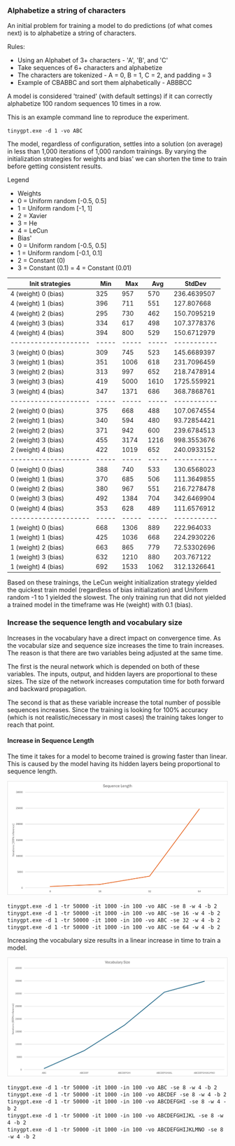 ### Alphabetize a string of characters
An initial problem for training a model to do predictions (of what comes next) is to alphabetize a string of characters.

Rules:
 - Using an Alphabet of 3+ characters - 'A', 'B', and 'C'
 - Take sequences of 6+ characters and alphabetize
 - The characters are tokenized - A = 0, B = 1, C = 2, and padding = 3
 - Example of CBABBC and sort them alphabetically - ABBBCC

A model is considered 'trained' (with default settings) if it can correctly alphabetize 100 random sequences 10 times in a row.

This is an example command line to reproduce the experiment.
```
tinygpt.exe -d 1 -vo ABC
```

The model, regardless of configuration, settles into a solution (on average) in less than 1,000 iterations of 1,000 random trainings.  By varying the initialization strategies for weights and bias' we can shorten the time to train before getting consistent results.

Legend
 - Weights
  - 0 = Uniform random [-0.5, 0.5]
  - 1 = Uniform random [-1, 1]
  - 2 = Xavier
  - 3 = He
  - 4 = LeCun
 - Bias'
  - 0 = Uniform random [-0.5, 0.5]
  - 1 = Uniform random [-0.1, 0.1]
  - 2 = Constant (0)
  - 3 = Constant (0.1)
  = 4 = Constant (0.01)

Init strategies     | Min | Max | Avg | StdDev
--------------------|-----|-----|-----|-----------
4 (weight) 0 (bias) | 325 | 957 | 570 | 236.4639507
4 (weight) 1 (bias) | 396 | 711 | 551 | 127.807668
4 (weight) 2 (bias) | 295 | 730 | 462 | 150.7095219
4 (weight) 3 (bias) | 334 | 617 | 498 | 107.3778376
4 (weight) 4 (bias) | 394 | 800 | 529 | 150.6712979
--------------------|-----|-----|-----|-----------
3 (weight) 0 (bias) | 309 | 745 | 523 | 145.6689397
3 (weight) 1 (bias) | 351 | 1006 | 618 | 231.7096459
3 (weight) 2 (bias) | 313 | 997 | 652 | 218.7478914
3 (weight) 3 (bias) | 419 | 5000 | 1610 | 1725.559921
3 (weight) 4 (bias) | 347 | 1371 | 686 | 368.7868761
--------------------|-----|-----|-----|-----------
2 (weight) 0 (bias) | 375 | 668 | 488 | 107.0674554
2 (weight) 1 (bias) | 340 | 594 | 480 | 93.72854421
2 (weight) 2 (bias) | 371 | 942 | 600 | 239.6784513
2 (weight) 3 (bias) | 455 | 3174 | 1216 | 998.3553676
2 (weight) 4 (bias) | 422 | 1019 | 652 | 240.0933152
--------------------|-----|-----|-----|-----------
0 (weight) 0 (bias) | 388 | 740 | 533 | 130.6568023
0 (weight) 1 (bias) | 370 | 685 | 506 | 111.3649855
0 (weight) 2 (bias) | 380 | 967 | 551 | 216.7278478
0 (weight) 3 (bias) | 492 | 1384 | 704 | 342.6469904
0 (weight) 4 (bias) | 353 | 628 | 489 | 111.6576912
--------------------|-----|-----|-----|-----------
1 (weight) 0 (bias) | 668 | 1306 | 889 | 222.964033
1 (weight) 1 (bias) | 425 | 1036 | 668 | 224.2930226
1 (weight) 2 (bias) | 663 | 865 | 779 | 72.53302696
1 (weight) 3 (bias) | 632 | 1210 | 880 | 203.767122
1 (weight) 4 (bias) | 692 | 1533 | 1062 | 312.1326641

Based on these trainings, the LeCun weight initialization strategy yielded the quickest train model (regardless of bias initialization) and Uniform random -1 to 1 yielded the slowest.  The only training run that did not yielded a trained model in the timeframe was He (weight) with 0.1 (bias).

### Increase the sequence length and vocabulary size
Increases in the vocabulary have a direct impact on convergence time.  As the vocabular size and sequence size increases the time to train increases.  The reason is that there are two variables being adjusted at the same time.  

The first is the neural network which is depended on both of these variables.  The inputs, output, and hidden layers are proportional to these sizes.  The size of the network increases computation time for both forward and backward propagation.

The second is that as these variable increase the total number of possible sequences increases.  Since the training is looking for 100% accuracy (which is not realistic/necessary in most cases) the training takes longer to reach that point.


#### Increase in Sequence Length
The time it takes for a model to become trained is growing faster than linear.  This is caused by the model having its hidden layers being proportional to sequence length.

![sequence length](media/sequence.png)

```
tinygpt.exe -d 1 -tr 50000 -it 1000 -in 100 -vo ABC -se 8 -w 4 -b 2
tinygpt.exe -d 1 -tr 50000 -it 1000 -in 100 -vo ABC -se 16 -w 4 -b 2
tinygpt.exe -d 1 -tr 50000 -it 1000 -in 100 -vo ABC -se 32 -w 4 -b 2
tinygpt.exe -d 1 -tr 50000 -it 1000 -in 100 -vo ABC -se 64 -w 4 -b 2
```

Increasing the vocabulary size results in a linear increase in time to train a model.

![vocabulary size](media/vocabulary.png)

```
tinygpt.exe -d 1 -tr 50000 -it 1000 -in 100 -vo ABC -se 8 -w 4 -b 2
tinygpt.exe -d 1 -tr 50000 -it 1000 -in 100 -vo ABCDEF -se 8 -w 4 -b 2
tinygpt.exe -d 1 -tr 50000 -it 1000 -in 100 -vo ABCDEFGHI -se 8 -w 4 -b 2
tinygpt.exe -d 1 -tr 50000 -it 1000 -in 100 -vo ABCDEFGHIJKL -se 8 -w 4 -b 2
tinygpt.exe -d 1 -tr 50000 -it 1000 -in 100 -vo ABCDEFGHIJKLMNO -se 8 -w 4 -b 2
```

